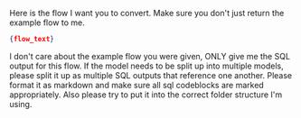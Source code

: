 Here is the flow I want you to convert.  Make sure you don't just return the example flow to me.


```json
{flow_text}
```

I don't care about the example flow you were given, ONLY give me the SQL output for this flow.
If the model needs to be split up into multiple models, please split it up as multiple SQL outputs that reference one another.
Please format it as markdown and make sure all sql codeblocks are marked appropriately.
Also please try to put it into the correct folder structure I'm using.
